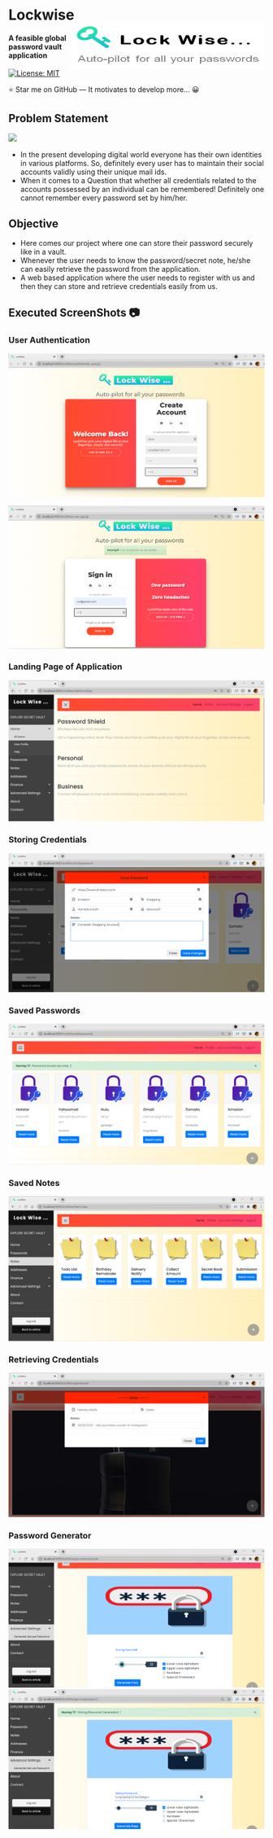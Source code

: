 # Lockwise    <img align="right" src="https://github.com/Sakthi299/java_lockwise/blob/main/snapshots/logo.JPG?raw=true" width="380" height="90"/>
#### A feasible global password vault application
[![License: MIT](https://img.shields.io/badge/License-MIT-yellow.svg)](https://opensource.org/licenses/MIT)

:star: Star me on GitHub — It motivates to develop more... 😀 

## Problem Statement
![](https://img.shields.io/badge/-Security_by_Obscurity_is_not_that_good-blue?style=for-the-badge)
* In the present developing digital world everyone has their own identities in various platforms. So, definitely every user has to maintain their social accounts validly using their unique mail ids. 
* When it comes to a Question that whether all credentials related to the accounts possessed by an individual can be remembered! Definitely one cannot remember every password set by him/her.

## Objective 
* Here comes our project where one can store their password securely like in a vault. 
* Whenever the user needs to know the password/secret note, he/she can easily retrieve the password from the application. 
* A web based application where the user needs to register with us and then they can store and retrieve credentials easily from us.


## Executed ScreenShots :camera:

### User Authentication
![Login_Page](https://github.com/Sakthi299/java_lockwise/blob/main/snapshots/lockwise1.png?raw=true)

![SignUp Page](https://github.com/Sakthi299/java_lockwise/blob/main/snapshots/signup.png?raw=true)

### Landing Page of Application
![Landing Page](https://github.com/Sakthi299/java_lockwise/blob/main/snapshots/home.png?raw=true)

### Storing Credentials
![Store Passwords](https://github.com/Sakthi299/java_lockwise/blob/main/snapshots/passwordsave.png?raw=true)

### Saved Passwords
![Passwords](https://github.com/Sakthi299/java_lockwise/blob/main/snapshots/passw1.png?raw=true)

### Saved Notes
![Notes](https://github.com/Sakthi299/java_lockwise/blob/main/snapshots/password.png?raw=true)

### Retrieving Credentials
![Show Notes](https://github.com/Sakthi299/java_lockwise/blob/main/snapshots/notes.png?raw=true)

### Password Generator
![Generate Password](https://github.com/Sakthi299/java_lockwise/blob/main/snapshots/pass1.png?raw=true)
![Generated Password](https://github.com/Sakthi299/java_lockwise/blob/main/snapshots/pass2.png?raw=true)

